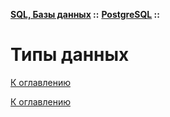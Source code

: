 **[SQL, Базы данных](../../README.md#sql-and-db) ::** 
**[PostgreSQL](../../README.md#sql-and-db-postgresql) ::**
# Типы данных

<!--

-->

[К оглавлению](../../README.md#sql-and-db-postgresql)



[К оглавлению](../../README.md#sql-and-db-postgresql)
